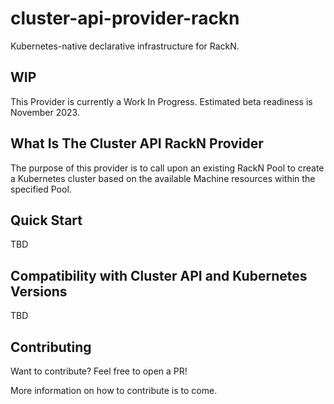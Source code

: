 # cluster-api-provider-rackn
Kubernetes-native declarative infrastructure for RackN.

## WIP
This Provider is currently a Work In Progress. Estimated beta readiness is November 2023.

## What Is The Cluster API RackN Provider
The purpose of this provider is to call upon an existing RackN Pool to create a Kubernetes cluster based on the available Machine resources within the specified Pool.

## Quick Start
TBD

## Compatibility with Cluster API and Kubernetes Versions
TBD

## Contributing
Want to contribute? Feel free to open a PR!

More information on how to contribute is to come.
